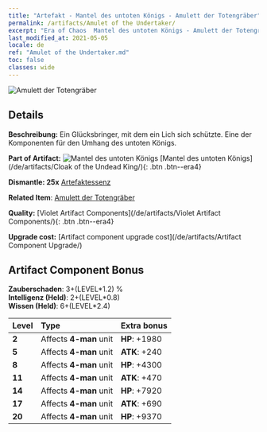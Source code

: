 ```yaml
---
title: "Artefakt - Mantel des untoten Königs - Amulett der Totengräber"
permalink: /artifacts/Amulet of the Undertaker/
excerpt: "Era of Chaos  Mantel des untoten Königs - Amulett der Totengräber. Ein Glücksbringer, mit dem ein Lich sich schützte. Eine der Komponenten für den Umhang des untoten Königs."
last_modified_at: 2021-05-05
locale: de
ref: "Amulet of the Undertaker.md"
toc: false
classes: wide
---
```


 ![Amulett der Totengräber](/images/t/artifact_40321.png)



## Details

 **Beschreibung:** Ein Glücksbringer, mit dem ein Lich sich schützte. Eine der Komponenten für den Umhang des untoten Königs.

 **Part of Artifact:** ![Mantel des untoten Königs](/images/t/icon_artifact_32.png) [Mantel des untoten Königs](/de/artifacts/Cloak of the Undead King/){: .btn .btn--era4}

 **Dismantle: 25x** [Artefaktessenz](/ItemsDE/con_905/)

 **Related Item**: [Amulett der Totengräber](/ItemsDE/art_129/)

 **Quality:** [Violet Artifact Components](/de/artifacts/Violet Artifact Components/){: .btn .btn--era4}

 **Upgrade cost:** [Artifact component upgrade cost](/de/artifacts/Artifact Component Upgrade/)

## Artifact Component Bonus

  **Zauberschaden**: 3+(LEVEL\*1.2) %<br/>**Intelligenz (Held)**: 2+(LEVEL\*0.8)<br/>**Wissen (Held)**: 6+(LEVEL\*2.4)

  |  Level  | Type |    Extra bonus  | 
  |:--------|:-----|:----------------| 
  | **2** | Affects **4-man** unit | **HP**: +1980 | 
  | **5** | Affects **4-man** unit | **ATK**: +240 | 
  | **8** | Affects **4-man** unit | **HP**: +4300 | 
  | **11** | Affects **4-man** unit | **ATK**: +470 | 
  | **14** | Affects **4-man** unit | **HP**: +7920 | 
  | **17** | Affects **4-man** unit | **ATK**: +690 | 
  | **20** | Affects **4-man** unit | **HP**: +9370 | 
